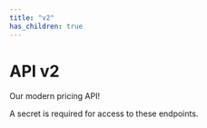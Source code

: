 ```yaml
---
title: "v2"
has_children: true
---
```


# API v2

Our modern pricing API!

A secret is required for access to these endpoints.
